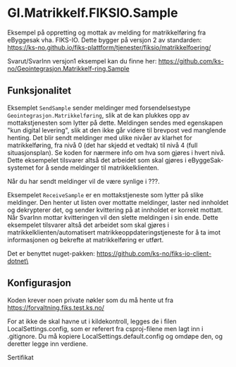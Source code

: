 # GI.Matrikkelf.FIKSIO.Sample
Eksempel på oppretting og mottak av melding for matrikkelføring fra eByggesak vha. FIKS-IO.
Dette bygger på versjon 2 av standarden: https://ks-no.github.io/fiks-plattform/tjenester/fiksio/matrikkelfoering/

Svarut/SvarInn versjon1 eksempel kan du finne her: https://github.com/ks-no/Geointegrasjon.Matrikkelf-ring.Sample

Funksjonalitet
--------------

Eksemplet `SendSample` sender meldinger med forsendelsestype 
`Geointegrasjon.Matrikkelføring`, slik at de kan plukkes opp av mottakstjenesten  som lytter på dette. Meldingen sendes med egenskapen "kun digital levering", slik 
at den ikke går videre til brevpost ved manglende henting.  Det blir sendt 
meldinger med ulike nivåer av klarhet for matrikkelføring, fra nivå 0 (det har 
skjedd et vedtak) til nivå 4 (full situasjonsplan). Se koden for nærmere info om 
hva som gjøres i hvert nivå. Dette eksempelet tilsvarer altså det arbeidet som 
skal gjøres i eByggeSak-systemet for å sende meldinger til matrikkelklienten.

Når du har sendt meldinger vil de være synlige i ???.

Eksempelet `ReceiveSample` er en mottakstjeneste som lytter på slike meldinger. 
Den henter ut listen over mottatte meldinger, laster ned innholdet og dekrypterer 
det, og sender kvittering på at innholdet er korrekt mottatt. Når SvarInn mottar
kvitteringen vil den slette meldingen i sin ende. Dette eksempelet tilsvarer altså det arbeidet som skal gjøres i matrikkelklienten/automatisert 
matrikkeoppdateringstjeneste for å ta imot informasjonen og bekrefte at 
matrikkelføring er utført.

Det er benyttet nuget-pakken: https://github.com/ks-no/fiks-io-client-dotnet\

Konfigurasjon
-------------

Koden krever noen private nøkler som du må hente ut fra https://forvaltning.fiks.test.ks.no/

For at ikke de skal havne ut i kildekontroll, legges de i filen 
LocalSettings.config, som er referert fra csproj-filene men lagt inn i .gitignore. 
Du må kopiere LocalSettings.default.config og omdøpe den, og deretter legge inn verdiene.

Sertifikat
